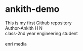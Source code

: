 # ankith-demo
This is my first Github repository<br>
Author-Ankith H N<br>
class-2nd year engineering student<br>
<br>
enri media
